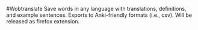 #Wobtranslate
Save words in any language with translations, definitions, and example sentences. Exports to Anki-friendly formats (i.e., csv). Will be released as firefox extension.
